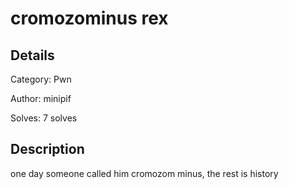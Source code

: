 # cromozominus rex

## Details
Category: Pwn

Author: minipif

Solves: 7 solves

## Description

one day someone called him cromozom minus, the rest is history
